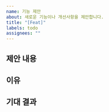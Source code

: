 ```yaml
---
name: 기능 제안
about: 새로운 기능이나 개선사항을 제안합니다.
title: "[Feat]"
labels: todo
assignees: ""
---
```


## 제안 내용

<!-- 어떤 기능을 제안하는지 자세히 설명해 주세요. -->

## 이유

<!-- 이 기능이 왜 필요한지, 어떤 문제를 해결하는지 설명해 주세요. -->

## 기대 결과

<!-- 어떤 결과를 기대하는지 설명해 주세요. -->
